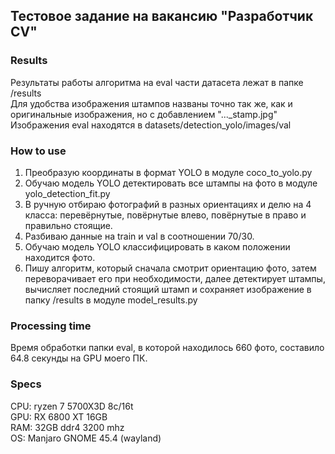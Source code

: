 ## Тестовое задание на вакансию "Разработчик CV"

### Results
Результаты работы алгоритма на eval части датасета лежат в папке /results  
Для удобства изображения штампов названы точно так же, как и оригинальные изображения, но с добавлением "..._stamp.jpg"  
Изображения eval находятся в datasets/detection_yolo/images/val

### How to use
1. Преобразую координаты в формат YOLO в модуле coco_to_yolo.py
2. Обучаю модель YOLO детектировать все штампы на фото в модуле yolo_detection_fit.py
3. В ручную отбираю фотографий в разных ориентациях и делю на 4 класса: перевёрнутые, повёрнутые влево, повёрнутые в право и правильно стоящие.
4. Разбиваю данные на train и val в соотношении 70/30.
5. Обучаю модель YOLO классифицировать в каком положении находится фото.
6. Пишу алгоритм, который сначала смотрит ориентацию фото, затем переворачивает его при необходимости, далее детектирует штампы,
вычисляет последний стоящий штамп и сохраняет изображение в папку /results в модуле model_results.py

### Processing time
Время обработки папки eval, в которой находилось 660 фото, составило 64.8 секунды на GPU моего ПК.

### Specs
CPU: ryzen 7 5700X3D 8c/16t  
GPU: RX 6800 XT 16GB  
RAM: 32GB ddr4 3200 mhz  
OS: Manjaro GNOME 45.4 (wayland)  